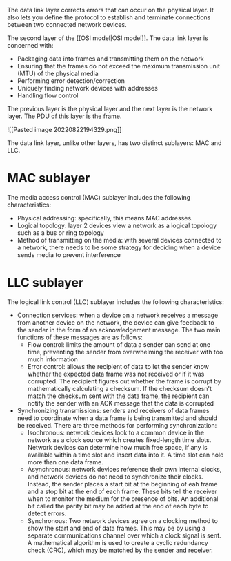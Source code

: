 The data link layer corrects errors that can occur on the physical layer. It also lets you define the protocol to establish and terminate connections between two connected network devices.

The second layer of the [[OSI model|OSI model]]. The data link layer is concerned with:
- Packaging data into frames and transmitting them on the network
- Ensuring that the frames do not exceed the maximum transmission unit (MTU) of the physical media
- Performing error detection/correction
- Uniquely finding network devices with addresses
- Handling flow control

The previous layer is the physical layer and the next layer is the network layer. The PDU of this layer is the frame.

![[Pasted image 20220822194329.png]]

The data link layer, unlike other layers, has two distinct sublayers: MAC and LLC.

# MAC sublayer
The media access control (MAC) sublayer includes the following characteristics:
- Physical addressing: specifically, this means MAC addresses.
- Logical topology: layer 2 devices view a network as a logical topology such as a bus or ring topology
- Method of transmitting on the media: with several devices connected to a network, there needs to be some strategy for deciding when a device sends media to prevent interference

# LLC sublayer
The logical link control (LLC) sublayer includes the following characteristics:
- Connection services: when a device on a network receives a message from another device on the network, the device can give feedback to the sender in the form of an acknowledgement message. The two main functions of these messages are as follows:
	- Flow control: limits the amount of data a sender can send at one time, preventing the sender from overwhelming the receiver with too much information
	- Error control: allows the recipient of data to let the sender know whether the expected data frame was not received or if it was corrupted. The recipient figures out whether the frame is corrupt by mathematically calculating a checksum. If the checksum doesn't match the checksum sent with the data frame, the recipient can notify the sender with an ACK message that the data is corrupted
- Synchronizing transmissions: senders and receivers of data frames need to coordinate when a data frame is being transmitted and should be received. There are three methods for performing synchronization:
	- Isochronous: network devices look to a common device in the network as a clock source which creates fixed-length time slots. Network devices can determine how much free space, if any is available within a time slot and insert data into it. A time slot can hold more than one data frame.
	- Asynchronous: network devices reference their own internal clocks, and network devices do not need to synchronize their clocks. Instead, the sender places a start bit at the beginning of eah frame and a stop bit at the end of each frame. These bits tell the receiver when to monitor the medium for the presence of bits. An additional bit called the parity bit may be added at the end of each byte to detect errors.
	- Synchronous: Two network devices agree on a clocking method to show the start and end of data frames. This may be by using a separate communications channel over which a clock signal is sent. A mathematical algorithm is used to create a cyclic redundancy check (CRC), which may be matched by the sender and receiver.